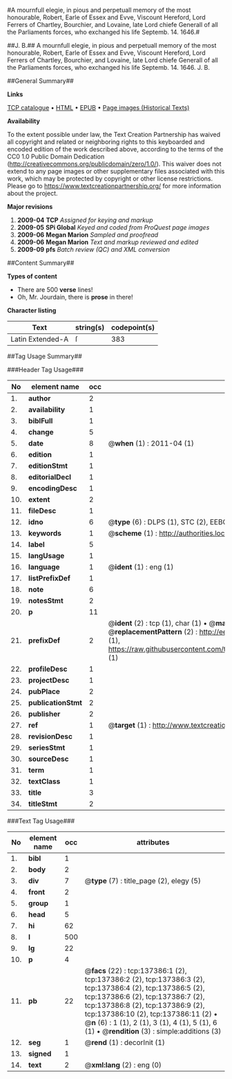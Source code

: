#A mournfull elegie, in pious and perpetuall memory of the most honourable, Robert, Earle of Essex and Evve, Viscount Hereford, Lord Ferrers of Chartley, Bourchier, and Lovaine, late Lord chiefe Generall of all the Parliaments forces, who exchanged his life Septemb. 14. 1646.#

##J. B.##
A mournfull elegie, in pious and perpetuall memory of the most honourable, Robert, Earle of Essex and Evve, Viscount Hereford, Lord Ferrers of Chartley, Bourchier, and Lovaine, late Lord chiefe Generall of all the Parliaments forces, who exchanged his life Septemb. 14. 1646.
J. B.

##General Summary##

**Links**

[TCP catalogue](http://www.ota.ox.ac.uk/tcp/)  • 
[HTML](http://tei.it.ox.ac.uk/tcp/Texts-HTML/free/A89/A89399.html)  • 
[EPUB](http://tei.it.ox.ac.uk/tcp/Texts-EPUB/free/A89/A89399.epub) • 
[Page images (Historical Texts)](https://historicaltexts.jisc.ac.uk/eebo-99897842e)

**Availability**

To the extent possible under law, the Text Creation Partnership has waived all copyright and related or neighboring rights to this keyboarded and encoded edition of the work described above, according to the terms of the CC0 1.0 Public Domain Dedication (http://creativecommons.org/publicdomain/zero/1.0/). This waiver does not extend to any page images or other supplementary files associated with this work, which may be protected by copyright or other license restrictions. Please go to https://www.textcreationpartnership.org/ for more information about the project.

**Major revisions**

1. __2009-04__ __TCP__ *Assigned for keying and markup*
1. __2009-05__ __SPi Global__ *Keyed and coded from ProQuest page images*
1. __2009-06__ __Megan Marion__ *Sampled and proofread*
1. __2009-06__ __Megan Marion__ *Text and markup reviewed and edited*
1. __2009-09__ __pfs__ *Batch review (QC) and XML conversion*

##Content Summary##

**Types of content**

  * There are 500 **verse** lines!
  * Oh, Mr. Jourdain, there is **prose** in there!

**Character listing**


|Text|string(s)|codepoint(s)|
|---|---|---|
|Latin Extended-A|ſ|383|

##Tag Usage Summary##

###Header Tag Usage###

|No|element name|occ|attributes|
|---|---|---|---|
|1.|__author__|2||
|2.|__availability__|1||
|3.|__biblFull__|1||
|4.|__change__|5||
|5.|__date__|8| @__when__ (1) : 2011-04 (1)|
|6.|__edition__|1||
|7.|__editionStmt__|1||
|8.|__editorialDecl__|1||
|9.|__encodingDesc__|1||
|10.|__extent__|2||
|11.|__fileDesc__|1||
|12.|__idno__|6| @__type__ (6) : DLPS (1), STC (2), EEBO-CITATION (1), PROQUEST (1), VID (1)|
|13.|__keywords__|1| @__scheme__ (1) : http://authorities.loc.gov/ (1)|
|14.|__label__|5||
|15.|__langUsage__|1||
|16.|__language__|1| @__ident__ (1) : eng (1)|
|17.|__listPrefixDef__|1||
|18.|__note__|6||
|19.|__notesStmt__|2||
|20.|__p__|11||
|21.|__prefixDef__|2| @__ident__ (2) : tcp (1), char (1)  •  @__matchPattern__ (2) : ([0-9\-]+):([0-9IVX]+) (1), (.+) (1)  •  @__replacementPattern__ (2) : http://eebo.chadwyck.com/downloadtiff?vid=$1&page=$2 (1), https://raw.githubusercontent.com/textcreationpartnership/Texts/master/tcpchars.xml#$1 (1)|
|22.|__profileDesc__|1||
|23.|__projectDesc__|1||
|24.|__pubPlace__|2||
|25.|__publicationStmt__|2||
|26.|__publisher__|2||
|27.|__ref__|1| @__target__ (1) : http://www.textcreationpartnership.org/docs/. (1)|
|28.|__revisionDesc__|1||
|29.|__seriesStmt__|1||
|30.|__sourceDesc__|1||
|31.|__term__|1||
|32.|__textClass__|1||
|33.|__title__|3||
|34.|__titleStmt__|2||


###Text Tag Usage###

|No|element name|occ|attributes|
|---|---|---|---|
|1.|__bibl__|1||
|2.|__body__|2||
|3.|__div__|7| @__type__ (7) : title_page (2), elegy (5)|
|4.|__front__|2||
|5.|__group__|1||
|6.|__head__|5||
|7.|__hi__|62||
|8.|__l__|500||
|9.|__lg__|22||
|10.|__p__|4||
|11.|__pb__|22| @__facs__ (22) : tcp:137386:1 (2), tcp:137386:2 (2), tcp:137386:3 (2), tcp:137386:4 (2), tcp:137386:5 (2), tcp:137386:6 (2), tcp:137386:7 (2), tcp:137386:8 (2), tcp:137386:9 (2), tcp:137386:10 (2), tcp:137386:11 (2)  •  @__n__ (6) : 1 (1), 2 (1), 3 (1), 4 (1), 5 (1), 6 (1)  •  @__rendition__ (3) : simple:additions (3)|
|12.|__seg__|1| @__rend__ (1) : decorInit (1)|
|13.|__signed__|1||
|14.|__text__|2| @__xml:lang__ (2) : eng (0)|
